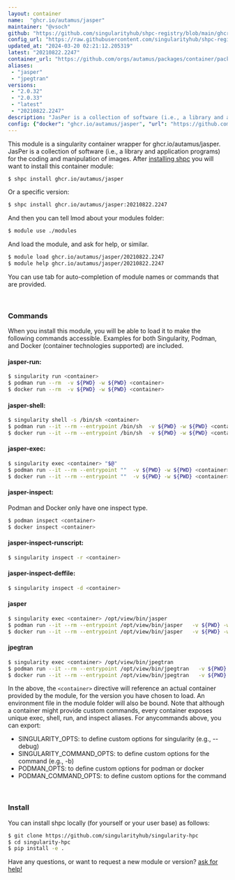 ```yaml
---
layout: container
name:  "ghcr.io/autamus/jasper"
maintainer: "@vsoch"
github: "https://github.com/singularityhub/shpc-registry/blob/main/ghcr.io/autamus/jasper/container.yaml"
config_url: "https://raw.githubusercontent.com/singularityhub/shpc-registry/main/ghcr.io/autamus/jasper/container.yaml"
updated_at: "2024-03-20 02:21:12.205319"
latest: "20210822.2247"
container_url: "https://github.com/orgs/autamus/packages/container/package/jasper"
aliases:
 - "jasper"
 - "jpegtran"
versions:
 - "2.0.32"
 - "2.0.33"
 - "latest"
 - "20210822.2247"
description: "JasPer is a collection of software (i.e., a library and application programs) for the coding and manipulation of images."
config: {"docker": "ghcr.io/autamus/jasper", "url": "https://github.com/orgs/autamus/packages/container/package/jasper", "maintainer": "@vsoch", "description": "JasPer is a collection of software (i.e., a library and application programs) for the coding and manipulation of images.", "latest": {"20210822.2247": "sha256:3daa467e6540c4687cdba590c74ef74feb866e5f2a8145bc592f4b89869d393c"}, "tags": {"2.0.32": "sha256:b6859fabe2d63ee45a5c3ff5aa3adeac11c3faf85a4e087c0abcc61e43e41f03", "2.0.33": "sha256:a675864cf6035dbf891e3af7f2b3c70e4c8e3e03c6cf5570dbe3ea259b68886d", "latest": "sha256:31ff2e3442c909eeb41ae66b5c2c3b92674275a53620430bd1f5d50953b99809", "20210822.2247": "sha256:3daa467e6540c4687cdba590c74ef74feb866e5f2a8145bc592f4b89869d393c"}, "aliases": {"jasper": "/opt/view/bin/jasper", "jpegtran": "/opt/view/bin/jpegtran"}}
---
```


This module is a singularity container wrapper for ghcr.io/autamus/jasper.
JasPer is a collection of software (i.e., a library and application programs) for the coding and manipulation of images.
After [installing shpc](#install) you will want to install this container module:


```bash
$ shpc install ghcr.io/autamus/jasper
```

Or a specific version:

```bash
$ shpc install ghcr.io/autamus/jasper:20210822.2247
```

And then you can tell lmod about your modules folder:

```bash
$ module use ./modules
```

And load the module, and ask for help, or similar.

```bash
$ module load ghcr.io/autamus/jasper/20210822.2247
$ module help ghcr.io/autamus/jasper/20210822.2247
```

You can use tab for auto-completion of module names or commands that are provided.

<br>

### Commands

When you install this module, you will be able to load it to make the following commands accessible.
Examples for both Singularity, Podman, and Docker (container technologies supported) are included.

#### jasper-run:

```bash
$ singularity run <container>
$ podman run --rm  -v ${PWD} -w ${PWD} <container>
$ docker run --rm  -v ${PWD} -w ${PWD} <container>
```

#### jasper-shell:

```bash
$ singularity shell -s /bin/sh <container>
$ podman run --it --rm --entrypoint /bin/sh  -v ${PWD} -w ${PWD} <container>
$ docker run --it --rm --entrypoint /bin/sh  -v ${PWD} -w ${PWD} <container>
```

#### jasper-exec:

```bash
$ singularity exec <container> "$@"
$ podman run --it --rm --entrypoint ""  -v ${PWD} -w ${PWD} <container> "$@"
$ docker run --it --rm --entrypoint ""  -v ${PWD} -w ${PWD} <container> "$@"
```

#### jasper-inspect:

Podman and Docker only have one inspect type.

```bash
$ podman inspect <container>
$ docker inspect <container>
```

#### jasper-inspect-runscript:

```bash
$ singularity inspect -r <container>
```

#### jasper-inspect-deffile:

```bash
$ singularity inspect -d <container>
```


#### jasper

```bash
$ singularity exec <container> /opt/view/bin/jasper
$ podman run --it --rm --entrypoint /opt/view/bin/jasper   -v ${PWD} -w ${PWD} <container> -c " $@"
$ docker run --it --rm --entrypoint /opt/view/bin/jasper   -v ${PWD} -w ${PWD} <container> -c " $@"
```


#### jpegtran

```bash
$ singularity exec <container> /opt/view/bin/jpegtran
$ podman run --it --rm --entrypoint /opt/view/bin/jpegtran   -v ${PWD} -w ${PWD} <container> -c " $@"
$ docker run --it --rm --entrypoint /opt/view/bin/jpegtran   -v ${PWD} -w ${PWD} <container> -c " $@"
```



In the above, the `<container>` directive will reference an actual container provided
by the module, for the version you have chosen to load. An environment file in the
module folder will also be bound. Note that although a container
might provide custom commands, every container exposes unique exec, shell, run, and
inspect aliases. For anycommands above, you can export:

 - SINGULARITY_OPTS: to define custom options for singularity (e.g., --debug)
 - SINGULARITY_COMMAND_OPTS: to define custom options for the command (e.g., -b)
 - PODMAN_OPTS: to define custom options for podman or docker
 - PODMAN_COMMAND_OPTS: to define custom options for the command

<br>

### Install

You can install shpc locally (for yourself or your user base) as follows:

```bash
$ git clone https://github.com/singularityhub/singularity-hpc
$ cd singularity-hpc
$ pip install -e .
```

Have any questions, or want to request a new module or version? [ask for help!](https://github.com/singularityhub/singularity-hpc/issues)
